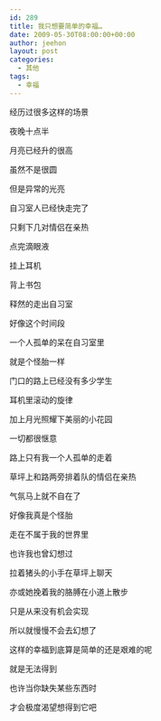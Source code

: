```yaml
---
id: 289
title: 我只想要简单的幸福…
date: 2009-05-30T08:00:00+00:00
author: jeehon
layout: post
categories:
  - 其他
tags:
  - 幸福
---
```

经历过很多这样的场景
  
夜晚十点半
  
月亮已经升的很高
  
虽然不是很圆
  
但是异常的光亮
  
自习室人已经快走完了
  
只剩下几对情侣在亲热
  
点完滴眼液
  
挂上耳机
  
背上书包
  
释然的走出自习室
  
好像这个时间段
  
一个人孤单的呆在自习室里
  
就是个怪胎一样
  
门口的路上已经没有多少学生
  
耳机里滚动的旋律
  
加上月光照耀下美丽的小花园
  
一切都很惬意
  
路上只有我一个人孤单的走着
  
草坪上和路两旁排着队的情侣在亲热
  
气氛马上就不自在了
  
好像我真是个怪胎
  
走在不属于我的世界里
  
也许我也曾幻想过
  
拉着猪头的小手在草坪上聊天
  
亦或她挽着我的胳膊在小道上散步
  
只是从来没有机会实现
  
所以就慢慢不会去幻想了
  
这样的幸福到底算是简单的还是艰难的呢
  
就是无法得到
  
也许当你缺失某些东西时
  
才会极度渴望想得到它吧
